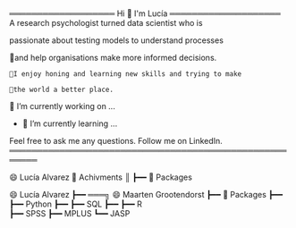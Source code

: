### <!--Hi there 👋-->
═══════════════════ Hi 👋 I'm Lucía ════════════════════   
 A research psychologist turned data scientist who is
 
 passionate about testing models to understand processes
  
   🔭and help organisations make more informed decisions. 
   
    🔭I enjoy honing and learning new skills and trying to make
    
    🔭the world a better place.     
 
  🔭 I’m currently working on ...
- 🌱 I’m currently learning ...
                                                                            
 Feel free to ask me any questions.
 Follow me on LinkedIn.    
 ═══════════════════════════════════════════════════════                                                                      

😄 Lucía Alvarez                  📘 Achivments
║                                  ┣━━ 🐍 Packages  




😄 Lucía Alvarez                  ┣━━ ═══╗ 😄 Maarten Grootendorst 
┣━━ 🐍 Packages                   ┣━━ 
┣━━ Python                         ┣━━
┣━━ SQL                            ┣━━ 
┣━━ R   
┣━━ SPSS
┣━━ MPLUS
┗━━ JASP 

<!--
**luciaalvarezuy/luciaalvarezuy** is a ✨ _special_ ✨ repository because its `README.md` (this file) appears on your GitHub profile.

Here are some ideas to get you started:

- 🔭 I’m currently working on ...
- 🌱 I’m currently learning ...
- 👯 I’m looking to collaborate on ...
- 🤔 I’m looking for help with ...
- 💬 Ask me about ...
- 📫 How to reach me: ...
- 😄 Pronouns: ...
- ⚡ Fun fact: ...
-->
